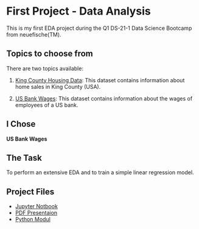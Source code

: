 # First Project - Data Analysis 

This is my first EDA project during the Q1 DS-21-1 Data Science Bootcamp from neuefische(TM).

## Topics to choose from

There are two topics available: 

1. [King County Housing Data](kc_housing_prices):
This dataset contains information about home sales in King County (USA). 

2. [US Bank Wages](us_bank_wages): 
This dataset contains information about the wages of employees of a US bank. 

## I Chose

**US Bank Wages**

## The Task

To perform an extensive EDA and to train a simple linear regression model. 

## Project Files

* [Jupyter Notbook](DS-21-1_My_First_EDA_Project.ipynb) 
* [PDF Presentaion](DS-21-1_My_First_EDA_Project.pdf)
* [Python Modul](oslmodel.py) 

